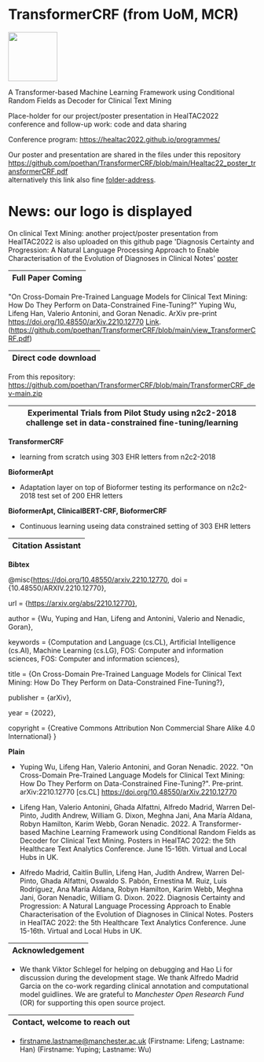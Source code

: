# TransformerCRF (from UoM, MCR)

<img src="https://github.com/poethan/TransformerCRF/blob/main/TransformerCRF-UoM-logo-.png" width="100">

A Transformer-based Machine Learning Framework using Conditional Random Fields as Decoder for Clinical Text Mining

Place-holder for our project/poster presentation in HealTAC2022 conference and follow-up work: code and data sharing

Conference program: https://healtac2022.github.io/programmes/

Our poster and presentation are shared in the files under this repository
https://github.com/poethan/TransformerCRF/blob/main/Healtac22_poster_transformerCRF.pdf  
alternatively this link also fine [folder-address](https://drive.google.com/drive/folders/1ooyUP91Z5N-LPRsjDhOPZYrp5WpDunLw?usp=sharing).


# News: our logo is displayed

On clinical Text Mining: another project/poster presentation from HealTAC2022 is also uploaded on this github page
'Diagnosis Certainty and Progression: A Natural Language Processing Approach to Enable Characterisation of the Evolution of Diagnoses in Clinical Notes'
[poster](https://github.com/poethan/TransformerCRF/blob/main/HealTAC22_poster14_centainty_progression.pdf)



| Full Paper Coming |
|---|
"On Cross-Domain Pre-Trained Language Models for Clinical Text Mining: How Do They Perform on Data-Constrained Fine-Tuning?" Yuping Wu, Lifeng Han, Valerio Antonini, and Goran Nenadic. ArXiv pre-print https://doi.org/10.48550/arXiv.2210.12770 [Link](http://arxiv.org/abs/2210.12770). (https://github.com/poethan/TransformerCRF/blob/main/view_TransformerCRF.pdf)

| Direct code download |
|---|
From this repository: 
https://github.com/poethan/TransformerCRF/blob/main/TransformerCRF_dev-main.zip


| Experimental Trials from Pilot Study using n2c2-2018 challenge set in data-constrained fine-tuning/learning|
|---|

**TransformerCRF**
- learning from scratch using 303 EHR letters from n2c2-2018

**BioformerApt**
- Adaptation layer on top of Bioformer testing its performance on n2c2-2018 test set of 200 EHR letters

**BioformerApt, ClinicalBERT-CRF, BioformerCRF**
- Continuous learning useing data constrained setting of 303 EHR letters



| Citation Assistant |
|---|

**Bibtex**

@misc{https://doi.org/10.48550/arxiv.2210.12770,
  doi = {10.48550/ARXIV.2210.12770},
  
  url = {https://arxiv.org/abs/2210.12770},
  
  author = {Wu, Yuping and Han, Lifeng and Antonini, Valerio and Nenadic, Goran},
  
  keywords = {Computation and Language (cs.CL), Artificial Intelligence (cs.AI), Machine Learning (cs.LG), FOS: Computer and information sciences, FOS: Computer and information sciences},
  
  title = {On Cross-Domain Pre-Trained Language Models for Clinical Text Mining: How Do They Perform on Data-Constrained Fine-Tuning?},
  
  publisher = {arXiv},
  
  year = {2022},
  
  copyright = {Creative Commons Attribution Non Commercial Share Alike 4.0 International}
}


**Plain**

- Yuping Wu, Lifeng Han, Valerio Antonini, and Goran Nenadic. 2022. "On Cross-Domain Pre-Trained Language Models for Clinical Text Mining: How Do They Perform on Data-Constrained Fine-Tuning?". Pre-print. arXiv:2210.12770 [cs.CL] https://doi.org/10.48550/arXiv.2210.12770 

- Lifeng Han, Valerio Antonini, Ghada Alfattni, Alfredo Madrid, Warren Del-Pinto, Judith Andrew, William G. Dixon, Meghna Jani, Ana María Aldana, Robyn Hamilton, Karim Webb, Goran Nenadic. 2022. A Transformer-based Machine Learning Framework using Conditional Random Fields as Decoder for Clinical Text Mining. Posters in HealTAC 2022: the 5th Healthcare Text Analytics Conference. June 15-16th. Virtual and Local Hubs in UK.

- Alfredo Madrid, Caitlin Bullin, Lifeng Han, Judith Andrew, Warren Del-Pinto, Ghada Alfattni, Oswaldo S. Pabón, Ernestina M. Ruiz, Luis Rodríguez, Ana María Aldana, Robyn Hamilton, Karim Webb, Meghna Jani, Goran Nenadic, William G. Dixon. 2022. Diagnosis Certainty and Progression: A Natural Language Processing Approach to Enable Characterisation of the Evolution of Diagnoses in Clinical Notes. Posters in HealTAC 2022: the 5th Healthcare Text Analytics Conference. June 15-16th. Virtual and Local Hubs in UK.


| Acknowledgement |
|---|

- We thank Viktor Schlegel for helping on debugging and Hao Li for discussion during the development stage. We thank Alfredo Madrid Garcia on the co-work regarding clinical annotation and computational model guidlines. We are grateful to *Manchester Open Research Fund* (OR) for supporting this open source project.

| Contact, welcome to reach out |
|---|

- firstname.lastname@manchester.ac.uk (Firstname: Lifeng; Lastname: Han) (Firstname: Yuping; Lastname: Wu)
